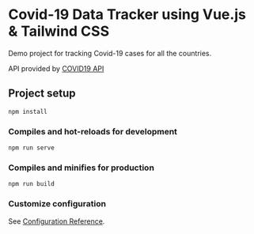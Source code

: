 # Covid-19 Data Tracker using Vue.js & Tailwind CSS

Demo project for tracking Covid-19 cases for all the countries.

API provided by [COVID19 API](https://covid19api.com/)

## Project setup
```
npm install
```

### Compiles and hot-reloads for development
```
npm run serve
```

### Compiles and minifies for production
```
npm run build
```

### Customize configuration
See [Configuration Reference](https://cli.vuejs.org/config/).
